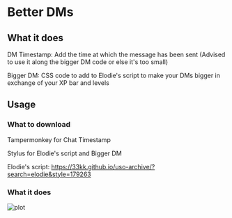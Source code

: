# Better DMs

## What it does
DM Timestamp: Add the time at which the message has been sent (Advised to use it along the bigger DM code or else it's too small)

Bigger DM: CSS code to add to Elodie's script to make your DMs bigger in exchange of your XP bar and levels

## Usage
### What to download
Tampermonkey for Chat Timestamp

Stylus for Elodie's script and Bigger DM

Elodie's script: https://33kk.github.io/uso-archive/?search=elodie&style=179263

### What it does
![plot](https://i.ibb.co/SrDqkG0/biggerdms.png)
